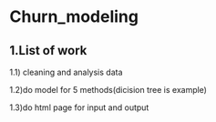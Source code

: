 # Churn_modeling
## 1.List of work

1.1) cleaning and analysis data

1.2)do model for 5 methods(dicision tree is example)

1.3)do html page for input and output
